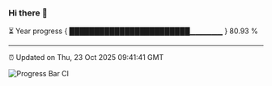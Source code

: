 ### Hi there 👋

⏳ Year progress { ████████████████████████▁▁▁▁▁▁ } 80.93 %

---

⏰ Updated on Thu, 23 Oct 2025 09:41:41 GMT

![Progress Bar CI](https://github.com/IshwaranRudhara/GIT-ACTION/workflows/Progress%20Bar%20CI/badge.svg)
